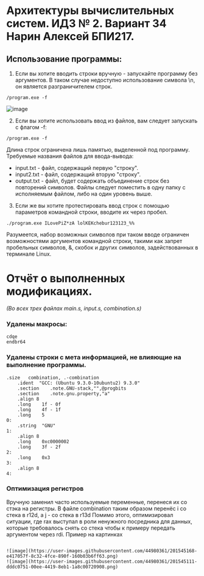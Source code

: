 # Архитектуры вычислительных систем. ИДЗ № 2. Вариант 34 <br/> Нарин Алексей БПИ217.
## Использование программы:
1. Если вы хотите вводить строки вручную - запускайте программу без аргументов. В таком случае недоступно использование символа \n, он является разграничителем строк.
```
/program.exe -f
```
![image](https://user-images.githubusercontent.com/44980361/201536805-3ffdf836-1a76-46fd-8919-f29d86c42920.png)



2. Если вы хотите использовать ввод из файлов, вам следует запускать с флагом -f:
```
/program.exe -f
```
Длина строк ограничена лишь памятью, выделенной под программу. Требуемые названия файлов для ввода-вывода:
* input.txt - файл, содержащий первую "строку".
* input2.txt - файл, содержащий вторую "строку".
* output.txt - файл, будет содержать объединение строк без повторений символов.
Файлы следует поместить в одну папку с исполняемым файлом, либо на один уровень выше.

3. Если же вы хотите протестировать ввод строк с помощью параметров командной строки, вводите их через пробел.
```
./program.exe ILovePiZ*zA lolKEKchebur123123_%%
```
Разумеется, набор возможных символов при таком вводе ограничен возможностями аргументов командной строки, такими как запрет пробельных символов, &, скобок и других символов, задействованных в терминале Linux.

# Отчёт о выполненных модификациях.

*(Во всех трех файлах main.s, input.s, combination.s)*

### Удалены макросы:
``` assembly
cdqe
endbr64
```

### Удалены строки с мета информацией, не влияющие на выполнение программы.
``` assembly
.size	combination, .-combination
	.ident	"GCC: (Ubuntu 9.3.0-10ubuntu2) 9.3.0"
	.section	.note.GNU-stack,"",@progbits
	.section	.note.gnu.property,"a"
	.align 8
	.long	 1f - 0f
	.long	 4f - 1f
	.long	 5
0:
	.string	 "GNU"
1:
	.align 8
	.long	 0xc0000002
	.long	 3f - 2f
2:
	.long	 0x3
3:
	.align 8
4:

```
### Оптимизация регистров
Вручную заменил часто используемые переменные, перенеся их со стэка на регистры. 
В файле combination таким образом перенёс i со стека в r12d, а j - со стека в r13d
Помимо этого, оптимизировал ситуации, где rax выступал в роли ненужного посредника для данных, которые требовалось снять со стека чтобы к примеру передать аргументом через rdi. Пример на картинках 
``` assembly

![image](https://user-images.githubusercontent.com/44980361/201545168-e417057f-8c32-4fce-890f-160b03b6ff63.png)
![image](https://user-images.githubusercontent.com/44980361/201545111-dddc0751-00ee-4419-8eb1-1a8c00720908.png)




